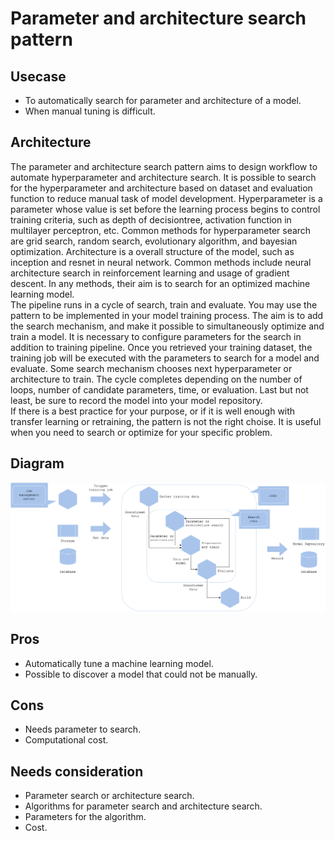 # Parameter and architecture search pattern

## Usecase
- To automatically search for parameter and architecture of a model.
- When manual tuning is difficult.

## Architecture
The parameter and architecture search pattern aims to design workflow to automate hyperparameter and architecture search. It is possible to search for the hyperparameter and architecture based on dataset and evaluation function to reduce manual task of model development. Hyperparameter is a parameter whose value is set before the learning process begins to control training criteria, such as depth of decisiontree, activation function in multilayer perceptron, etc. Common methods for hyperparameter search are grid search, random search, evolutionary algorithm, and bayesian optimization. Architecture is a overall structure of the model, such as inception and resnet in neural network. Common methods include neural architecture search in reinforcement learning and usage of gradient descent. In any methods, their aim is to search for an optimized machine learning model.<br>
The pipeline runs in a cycle of search, train and evaluate. You may use the pattern to be implemented in your model training process. The aim is to add the search mechanism, and make it possible to simultaneously optimize and train a model. It is necessary to configure parameters for the search in addition to training pipeline. Once you retrieved your training dataset, the training job will be executed with the parameters to search for a model and evaluate. Some search mechanism chooses next hyperparameter or architecture to train. The cycle completes depending on the number of loops, number of candidate parameters, time, or evaluation. Last but not least, be sure to record the model into your model repository.<br>
If there is a best practice for your purpose, or if it is well enough with transfer learning or retraining, the pattern is not the right choise. It is useful when you need to search or optimize for your specific problem.

## Diagram
![diagram](diagram.png)


## Pros
- Automatically tune a machine learning model.
- Possible to discover a model that could not be manually.

## Cons
- Needs parameter to search.
- Computational cost.

## Needs consideration
- Parameter search or architecture search.
- Algorithms for parameter search and architecture search.
- Parameters for the algorithm.
- Cost.